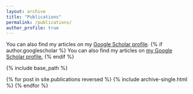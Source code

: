 ```yaml
---
layout: archive
title: "Publications"
permalink: /publications/
author_profile: true
---
```




You can also find my articles on my [Google Scholar profile](https://scholar.google.ae/citations?user=qd8Blw0AAAAJ&hl=en>).
{% if author.googlescholar %}
  You can also find my articles on <u><a href="{{author.googlescholar}}">my Google Scholar profile</a>.</u>
{% endif %}

{% include base_path %}

{% for post in site.publications reversed %}
  {% include archive-single.html %}
{% endfor %}
